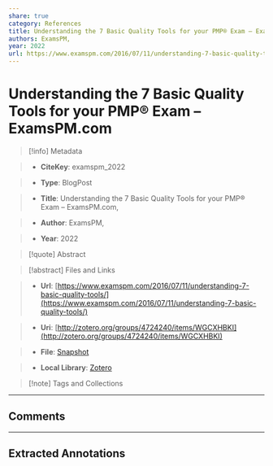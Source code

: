 ```yaml
---
share: true
category: References
title: Understanding the 7 Basic Quality Tools for your PMP® Exam – ExamsPM.com
authors: ExamsPM,
year: 2022
url: https://www.examspm.com/2016/07/11/understanding-7-basic-quality-tools/
---
```

  
# Understanding the 7 Basic Quality Tools for your PMP® Exam – ExamsPM.com  
  
> [!info] Metadata  
> - **CiteKey**: examspm_2022  
> - **Type**: BlogPost  
> - **Title**: Understanding the 7 Basic Quality Tools for your PMP® Exam – ExamsPM.com,   
> - **Author**: ExamsPM,  
> - **Year**: 2022   
  
> [!quote] Abstract  
  
> [!abstract] Files and Links  
> - **Url**: [https://www.examspm.com/2016/07/11/understanding-7-basic-quality-tools/](https://www.examspm.com/2016/07/11/understanding-7-basic-quality-tools/)  
> - **Uri**: [http://zotero.org/groups/4724240/items/WGCXHBKI](http://zotero.org/groups/4724240/items/WGCXHBKI)  
> - **File**: [Snapshot](file:///C:%5CUsers%5C20003936%5CZotero%5Cstorage%5C4Y3W2LCJ%5Cunderstanding-7-basic-quality-tools.html)  
> - **Local Library**: [Zotero](zotero://select/groups/4724240/items/WGCXHBKI)  
  
> [!note] Tags and Collections  
  
  
----  
  
## Comments  
  
  
  
----  
  
## Extracted Annotations  
  
